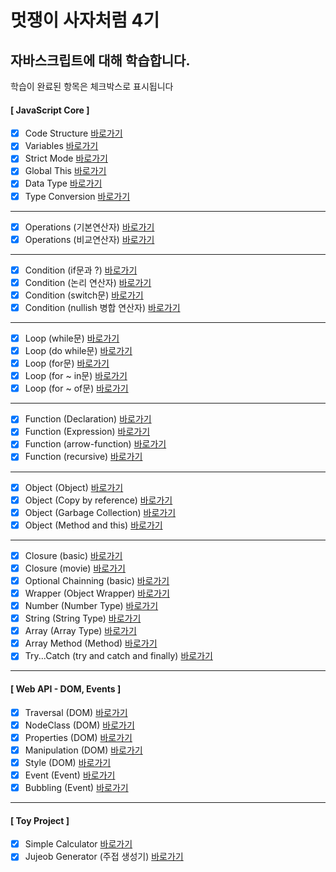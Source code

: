 # 멋쟁이 사자처럼 4기

## 자바스크립트에 대해 학습합니다.

학습이 완료된 항목은 체크박스로 표시됩니다

#### [ JavaScript Core ]

- [x] Code Structure [바로가기](https://github.com/oweaj/coreJS/blob/01.core/client/chapter/core/01.codeStructure.js)
- [x] Variables [바로가기](https://github.com/oweaj/coreJS/blob/01.core/client/chapter/core/02.variables.js)
- [x] Strict Mode [바로가기](https://github.com/oweaj/coreJS/blob/01.core/client/chapter/core/03.strictMode.js)
- [x] Global This [바로가기](https://github.com/oweaj/coreJS/blob/01.core/client/chapter/core/04.globalThis.js)
- [x] Data Type [바로가기](https://github.com/oweaj/coreJS/blob/01.core/client/chapter/core/05.dataType.js)
- [x] Type Conversion [바로가기](https://github.com/oweaj/coreJS/blob/01.core/client/chapter/core/06.typeConversion.js)

---

- [x] Operations (기본연산자) [바로가기](https://github.com/oweaj/coreJS/blob/01.core/client/chapter/core/07-1.operations.js)
- [x] Operations (비교연산자) [바로가기](https://github.com/oweaj/coreJS/blob/01.core/client/chapter/core/07-2.operations.js)

---

- [x] Condition (if문과 ?) [바로가기](https://github.com/oweaj/coreJS/blob/01.core/client/chapter/core/08-1.condition.js)
- [x] Condition (논리 연산자) [바로가기](https://github.com/oweaj/coreJS/blob/01.core/client/chapter/core/08-2.condition.js)
- [x] Condition (switch문) [바로가기](https://github.com/oweaj/coreJS/blob/01.core/client/chapter/core/08-3.condition.js)
- [x] Condition (nullish 병합 연산자) [바로가기](https://github.com/oweaj/coreJS/blob/01.core/client/chapter/core/08-4.condition.js)

---

- [x] Loop (while문) [바로가기](https://github.com/oweaj/coreJS/blob/01.core/client/chapter/core/09-1.loop.js)
- [x] Loop (do while문) [바로가기](https://github.com/oweaj/coreJS/blob/01.core/client/chapter/core/09-2.loop.js)
- [x] Loop (for문) [바로가기](https://github.com/oweaj/coreJS/blob/01.core/client/chapter/core/09-3.loop.js)
- [x] Loop (for ~ in문) [바로가기](https://github.com/oweaj/coreJS/blob/01.core/client/chapter/core/09-4.loop.js)
- [x] Loop (for ~ of문) [바로가기](https://github.com/oweaj/coreJS/blob/01.core/client/chapter/core/09-5.loop.js)

---

- [x] Function (Declaration) [바로가기](https://github.com/oweaj/coreJS/blob/01.core/client/chapter/core/10-1.function.js)
- [x] Function (Expression) [바로가기](https://github.com/oweaj/coreJS/blob/01.core/client/chapter/core/10-2.function.js)
- [x] Function (arrow-function) [바로가기](https://github.com/oweaj/coreJS/blob/01.core/client/chapter/core/10-3.function.js)
- [x] Function (recursive) [바로가기](https://github.com/oweaj/coreJS/blob/01.core/client/chapter/core/10-4.function.js)

---

- [x] Object (Object) [바로가기](https://github.com/oweaj/coreJS/blob/01.core/client/chapter/core/11-1.object.js)
- [x] Object (Copy by reference) [바로가기](https://github.com/oweaj/coreJS/blob/01.core/client/chapter/core/11-2.object.js)
- [x] Object (Garbage Collection) [바로가기](https://github.com/oweaj/coreJS/blob/01.core/client/chapter/core/11-3.object.js)
- [x] Object (Method and this) [바로가기](https://github.com/oweaj/coreJS/blob/01.core/client/chapter/core/11-4.method.js)

---

- [x] Closure (basic) [바로가기](https://github.com/oweaj/coreJS/blob/01.core/client/chapter/core/12-1.closure.js)
- [x] Closure (movie) [바로가기](https://github.com/oweaj/coreJS/blob/01.core/client/chapter/core/12-2.closure.js)
- [x] Optional Chainning (basic) [바로가기](https://github.com/oweaj/coreJS/blob/01.core/client/chapter/core/13.optionalChaining.js)
- [x] Wrapper (Object Wrapper) [바로가기](https://github.com/oweaj/coreJS/blob/01.core/client/chapter/core/14.wrapper.js)
- [x] Number (Number Type) [바로가기](https://github.com/oweaj/coreJS/blob/01.core/client/chapter/core/15.number.js)
- [x] String (String Type) [바로가기](https://github.com/oweaj/coreJS/blob/01.core/client/chapter/core/16.string.js)
- [x] Array (Array Type) [바로가기](https://github.com/oweaj/coreJS/blob/01.core/client/chapter/core/17.arrayType.js)
- [x] Array Method (Method) [바로가기](https://github.com/oweaj/coreJS/blob/01.core/client/chapter/core/18.arrayMethod.js)
- [x] Try...Catch (try and catch and finally) [바로가기](https://github.com/oweaj/coreJS/blob/01.core/client/chapter/core/19.tryCatch.js)

---

#### [ Web API - DOM, Events ]

- [x] Traversal (DOM) [바로가기](https://github.com/oweaj/Core-JavaScript/blob/02.dom/client/chapter/dom/01.traversal.js)
- [x] NodeClass (DOM) [바로가기](https://github.com/oweaj/Core-JavaScript/blob/02.dom/client/chapter/dom/02.nodeClass.js)
- [x] Properties (DOM) [바로가기](https://github.com/oweaj/Core-JavaScript/blob/02.dom/client/chapter/dom/03.attr.js)
- [x] Manipulation (DOM) [바로가기](https://github.com/oweaj/Core-JavaScript/blob/02.dom/client/chapter/dom/04.manipulation.js)
- [x] Style (DOM) [바로가기](https://github.com/oweaj/Core-JavaScript/blob/02.dom/client/chapter/dom/05.styling.js)
- [x] Event (Event) [바로가기](https://github.com/oweaj/Core-JavaScript/blob/02.dom/client/chapter/dom/06.event.js)
- [x] Bubbling (Event) [바로가기](https://github.com/oweaj/Core-JavaScript/blob/02.dom/client/chapter/dom/07.bubble.js)

---

#### [ Toy Project ]

- [x] Simple Calculator [바로가기](https://github.com/oweaj/Core-JavaScript/blob/03.calculator/client/main.js)
- [x] Jujeob Generator (주접 생성기) [바로가기](https://github.com/oweaj/Core-JavaScript/blob/04.jujeob/client/main.js)
